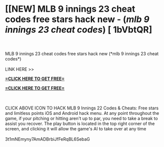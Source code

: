 # [[NEW] MLB 9 innings 23 cheat codes free stars hack new - (*mlb 9 innings 23 cheat codes*) [ 1bVbtQR]
<br>
<br>MLB 9 innings 23 cheat codes free stars hack new (*mlb 9 innings 23 cheat codes*)
<br>
<br>LINK HERE >> 

**[=CLICK HERE TO GET FREE=](https://www.google.com/url?q=https%3A%2F%2Fappbitly.com%2FuxHKU)**


**[=CLICK HERE TO GET FREE=](https://www.google.com/url?q=https%3A%2F%2Fappbitly.com%2FuxHKU)**


<br>
<br>CLICK  ABOVE ICON TO HACK MLB 9 Innings 22 Codes & Cheats: Free stars and limitless points iOS and Android hack menu.  At any point throughout the game, if your pitching or hitting aren't up to par, you need to take a break to assist you recover.  The play button is located in the top right corner of the screen, and clicking it will allow the game's AI to take over at any time
<br>
<br>3t1mNEmyny7AmADBrbiJfFeRqBL6SebaG
<br>
